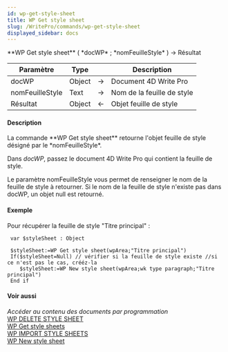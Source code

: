 ```yaml
---
id: wp-get-style-sheet
title: WP Get style sheet
slug: /WritePro/commands/wp-get-style-sheet
displayed_sidebar: docs
---
```


<!--REF #_command_.WP Get style sheet.Syntax-->**WP Get style sheet** ( *docWP* ; *nomFeuilleStyle* ) -> Résultat<!-- END REF-->
<!--REF #_command_.WP Get style sheet.Params-->
| Paramètre | Type |  | Description |
| --- | --- | --- | --- |
| docWP | Object | &rarr; | Document 4D Write Pro |
| nomFeuilleStyle | Text | &rarr; | Nom de la feuille de style |
| Résultat | Object | &larr; | Objet feuille de style |

<!-- END REF-->

#### Description 

<!--REF #_command_.WP Get style sheet.Summary-->La commande **WP Get style sheet** retourne l'objet feuille de style désigné par le *nomFeuilleStyle*.<!-- END REF-->

Dans *docWP*, passez le document 4D Write Pro qui contient la feuille de style.

Le paramètre nomFeuilleStyle vous permet de renseigner le nom de la feuille de style à retourner. Si le nom de la feuille de style n'existe pas dans docWP, un objet null est retourné.

#### Exemple 

Pour récupérer la feuille de style "Titre principal" :

```4d
 var $styleSheet : Object
 
 $styleSheet:=WP Get style sheet(wpArea;"Titre principal")
 If($styleSheet=Null) // vérifier si la feuille de style existe //si ce n'est pas le cas, crééz-la
    $styleSheet:=WP New style sheet(wpArea;wk type paragraph;"Titre principal")
 End if
```

#### Voir aussi 

*Accéder au contenu des documents par programmation*  
[WP DELETE STYLE SHEET](wp-delete-style-sheet.md)  
[WP Get style sheets](wp-get-style-sheets.md)  
[WP IMPORT STYLE SHEETS](wp-import-style-sheets.md)  
[WP New style sheet](wp-new-style-sheet.md)  